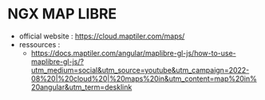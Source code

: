 # NGX MAP LIBRE 
- official website : https://cloud.maptiler.com/maps/
- ressources : 
    - https://docs.maptiler.com/angular/maplibre-gl-js/how-to-use-maplibre-gl-js/?utm_medium=social&utm_source=youtube&utm_campaign=2022-08%20|%20cloud%20|%20maps%20in&utm_content=map%20in%20angular&utm_term=desklink